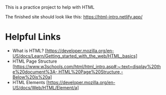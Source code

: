 This is a practice project to help with HTML

The finished site should look like this: https://html-intro.netlify.app/

# Helpful Links
* What is HTML? [https://developer.mozilla.org/en-US/docs/Learn/Getting_started_with_the_web/HTML_basics]
* HTML Page Structure [https://www.w3schools.com/html/html_intro.asp#:~:text=display%20the%20document%3A-,HTML%20Page%20Structure,-Below%20is%20a]
* HTML Elements [https://developer.mozilla.org/en-US/docs/Web/HTML/Element/a]